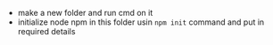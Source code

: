 - make a new folder and run cmd on it
- initialize node npm in this folder usin `npm init` command and put in required details
